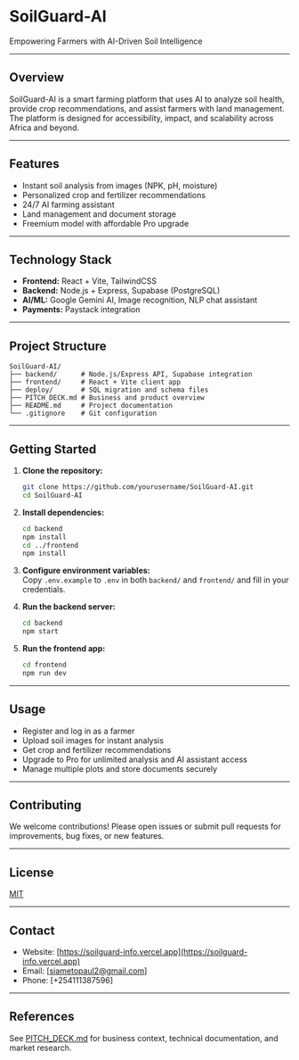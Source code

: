 # SoilGuard-AI

Empowering Farmers with AI-Driven Soil Intelligence

---

## Overview

SoilGuard-AI is a smart farming platform that uses AI to analyze soil health, provide crop recommendations, and assist farmers with land management. The platform is designed for accessibility, impact, and scalability across Africa and beyond.

---

## Features

- Instant soil analysis from images (NPK, pH, moisture)
- Personalized crop and fertilizer recommendations
- 24/7 AI farming assistant
- Land management and document storage
- Freemium model with affordable Pro upgrade

---

## Technology Stack

- **Frontend:** React + Vite, TailwindCSS
- **Backend:** Node.js + Express, Supabase (PostgreSQL)
- **AI/ML:** Google Gemini AI, Image recognition, NLP chat assistant
- **Payments:** Paystack integration

---

## Project Structure

```
SoilGuard-AI/
├── backend/      # Node.js/Express API, Supabase integration
├── frontend/     # React + Vite client app
├── deploy/       # SQL migration and schema files
├── PITCH_DECK.md # Business and product overview
├── README.md     # Project documentation
└── .gitignore    # Git configuration
```

---

## Getting Started

1. **Clone the repository:**
   ```sh
   git clone https://github.com/yourusername/SoilGuard-AI.git
   cd SoilGuard-AI
   ```

2. **Install dependencies:**
   ```sh
   cd backend
   npm install
   cd ../frontend
   npm install
   ```

3. **Configure environment variables:**  
   Copy `.env.example` to `.env` in both `backend/` and `frontend/` and fill in your credentials.

4. **Run the backend server:**
   ```sh
   cd backend
   npm start
   ```

5. **Run the frontend app:**
   ```sh
   cd frontend
   npm run dev
   ```

---

## Usage

- Register and log in as a farmer
- Upload soil images for instant analysis
- Get crop and fertilizer recommendations
- Upgrade to Pro for unlimited analysis and AI assistant access
- Manage multiple plots and store documents securely

---

## Contributing

We welcome contributions! Please open issues or submit pull requests for improvements, bug fixes, or new features.

---

## License

[MIT](LICENSE)

---

## Contact

- Website: [https://soilguard-info.vercel.app](https://soilguard-info.vercel.app)
- Email: [siametopaul2@gmail.com]
- Phone: [+254111387596]

---

## References

See [PITCH_DECK.md](PITCH_DECK.md) for business context, technical documentation, and market research.
